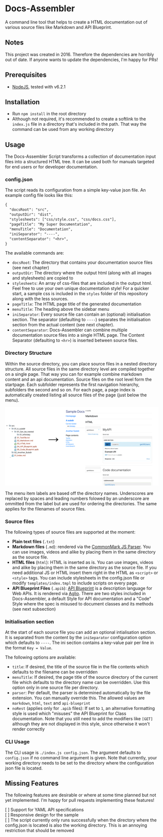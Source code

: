 # Docs-Assembler
A command line tool that helps to create a HTML documentation out of various source files like Markdown and API Blueprint.

## Notes
This project was created in 2016. Therefore the dependencies are horribly out of date. If anyone wants to update the dependencies, I'm happy for PRs!

## Prerequisites
- [NodeJS](https://nodejs.org), tested with v6.2.1

## Installation
- Run `npm install` in the root directory
- Although not required, it's recommended to create a softlink to the `index.js` file in a directory that's included in the path. That way the command can be used from any working directory

## Usage
The Docs-Assembler Script transforms a collection of documentation input files into a structured HTML tree. It can be used both for manuals targeted for end users or for developer documentation.

### config.json
The script reads its configuration from a simple key-value json file. An example config file looks like this:
```
{
  "docsRoot": "src",
  "outputDir": "dist",
  "stylesheets": ["css/style.css", "css/docs.css"],
  "pageTitle": "My Super Documentation",
  "menuTitle": "Documentation",
  "iniSeparator": "----",
  "contentSeparator": "<hr>",
}
```
The available commands are:

- `docsRoot`: The directory that contains your documentation source files (see next chapter)
- `outputDir`: The directory where the output html (along with all images and stylesheets) are copied to
- `stylesheets`: An array of css-files that are included in the output html. Feel free to use your own unique documentation style! For a quicker start, a sample css is included in the `styles` folder of this repository along with the less sources.
- `pageTitle`: The HTML page title of the generated documentation
- `menuTitle`: The heading above the sidebar menu
- `iniSeparator`: Every source file can contain an (optional) initialisation section. The separator (defaulting to `----`) separates the initialisation section from the actual content (see next chapter).
- `contentSeparator`: Docs-Assembler can combine multiple documentation source files into a single HTML page. The Content Separator (defaulting to `<hr>`) is inserted between source files.

### Directory Structure
Within the source directory, you can place source files in a nested directory structure. All source files in the same directory level are compiled together on a single page. That way you can for example combine markdown content and an api documentation. Source files on the root level form the startpage. Each subfolder represents the first navigation hierarchy, subfolders the second and so on. For each page, a page index is automatically created listing all source files of the page (just below the menu).

![Directory Structure](directory-structure.png)

The menu item labels are based off the directory names. Underscores are replaced by spaces and leading numbers folowed by an underscore are ommitted from the label but are used for ordering the directories. The same applies for the filenames of source files.

### Source files
The following types of source files are supported at the moment:
- __Plain text files__ (`.txt`)
- __Markdown files__ (`.md`): rendered via the [CommonMark JS Parser](https://www.npmjs.com/package/commonmark). You can use images, videos and alike by placing them in the same directory as the source file.
- __HTML files__ (`html`): HTML is inserted as is. You can use images, videos and alike by placing them in the same directory as the source file. If you need additional JS or HTML insert them right in the HTML as `<script>` or `<style>` tags. You can include stylesheets in the config.json file or modify `templates/index.tmpl` to include scripts on every page.
- __API Blueprint Files__ (`.apib`): [API Blueprint](https://apiblueprint.org/) is a description language for Web APIs. It is rendered via [Aglio](https://github.com/danielgtaylor/aglio). There are two styles included in Docs-Assembler, a default Style for API documentation and a "Code" Style where the spec is misused to document classes and its methods (see next subsection)

### Initialisation section
At the start of each source file you can add an optional intialisation section. It is separated from the content by the `iniSeparator` configuration option which defaults to `----`. The ini section contains a key-value pair per line in the format `Key = Value`.

The following options are available:
- `title`: If desired, the title of the source file in the file contents which defaults to the filename can be overridden
- `menuTitle`: If desired, the page title of the source directory of the current file which defaults to the directory name can be overridden. Use this option only in one source file per directory.
- `parser`: Per default, the parser is determined automatically by the file extension. You can manually override this. The allowed values are `markdown`, `html`, `text` and `api-blueprint`
- `noRest` (applies only for `.apib` files): If set to `1`, an alternative formatting style is used which "misuses" the API Blueprint for Class documentation. Note that you still need to add the modifiers like `[GET]` although they are not displayed in this style, since otherwise it won't render correctly


### CLI Usage
The CLI usage is `./index.js config.json`. The argument defaults to `config.json` if no command line argument is given. Note that currently, your working directory needs to be set to the directory where the configuration json file is located.


## Missing Features
The following features are desirable or where at some time planned but not yet implemented. I'm happy for pull requests implementing these features!

[ ] Support for YAML API specifications  
[ ] Responsive design for the sample  
[ ] The script currently only runs successfully when the directory where the config.json is located is also the working directory. This is an annoying restriction that should be removed